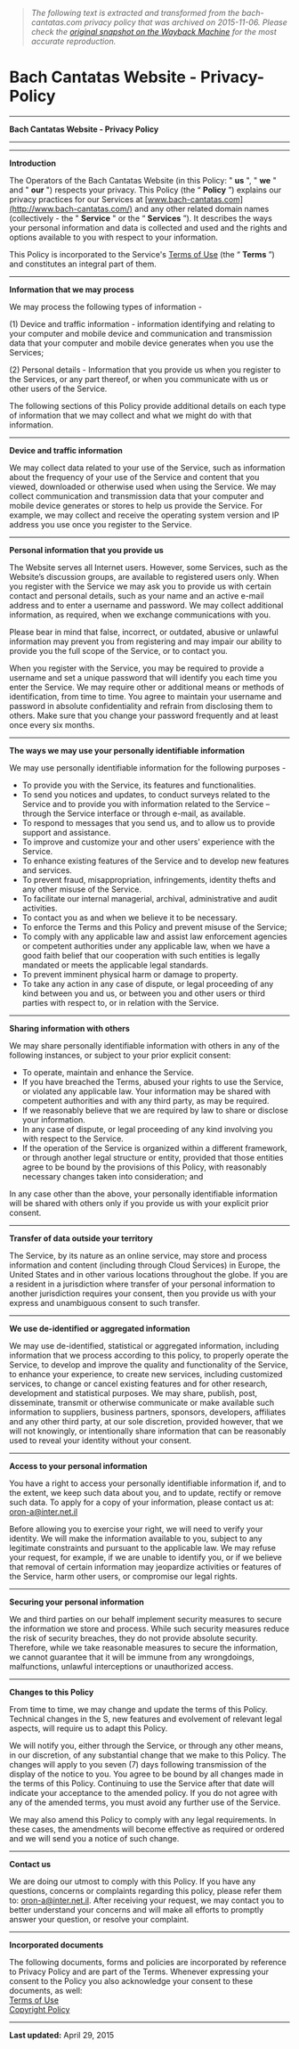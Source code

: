 > *The following text is extracted and transformed from the bach-cantatas.com privacy policy that was archived on 2015-11-06. Please check the [original snapshot on the Wayback Machine](https://web.archive.org/web/20151106013211id_/http%3A//www.bach-cantatas.com/Privacy-Policy.htm) for the most accurate reproduction.*

# Bach Cantatas Website - Privacy-Policy

****

**Bach Cantatas Website - Privacy Policy**  
  
---  
****

**Introduction**  
  
The Operators of the Bach Cantatas Website (in this Policy: " **us** ", " **we** " and " **our** ") respects your privacy. This Policy (the “ **Policy** ”) explains our privacy practices for our Services at [www.bach-cantatas.com](http://www.bach-cantatas.com/) and any other related domain names (collectively - the " **Service** " or the “ **Services** ”). It describes the ways your personal information and data is collected and used and the rights and options available to you with respect to your information. 

This Policy is incorporated to the Service's [Terms of Use](https://web.archive.org/web/20151106013211id_/http%3A//www.bach-cantatas.com/Terms-of-Use.htm) (the “ **Terms** ”) and constitutes an integral part of them.  
  
****

**Information that we may process**  
  
We may process the following types of information -  
  
(1) Device and traffic information - information identifying and relating to your computer and mobile device and communication and transmission data that your computer and mobile device generates when you use the Services; 

(2) Personal details - Information that you provide us when you register to the Services, or any part thereof, or when you communicate with us or other users of the Service.  
  
The following sections of this Policy provide additional details on each type of information that we may collect and what we might do with that information.  
  
****

**Device and traffic information**  
  
We may collect data related to your use of the Service, such as information about the frequency of your use of the Service and content that you viewed, downloaded or otherwise used when using the Service. We may collect communication and transmission data that your computer and mobile device generates or stores to help us provide the Service. For example, we may collect and receive the operating system version and IP address you use once you register to the Service.  
  
****

**Personal information that you provide us**  
  
The Website serves all Internet users. However, some Services, such as the Website’s discussion groups, are available to registered users only. When you register with the Service we may ask you to provide us with certain contact and personal details, such as your name and an active e-mail address and to enter a username and password. We may collect additional information, as required, when we exchange communications with you.

Please bear in mind that false, incorrect, or outdated, abusive or unlawful information may prevent you from registering and may impair our ability to provide you the full scope of the Service, or to contact you. 

When you register with the Service, you may be required to provide a username and set a unique password that will identify you each time you enter the Service. We may require other or additional means or methods of identification, from time to time. You agree to maintain your username and password in absolute confidentiality and refrain from disclosing them to others. Make sure that you change your password frequently and at least once every six months.  
  
****

**The ways we may use your personally identifiable information**  
  
We may use personally identifiable information for the following purposes -  
  
  * To provide you with the Service, its features and functionalities.
  * To send you notices and updates, to conduct surveys related to the Service and to provide you with information related to the Service – through the Service interface or through e-mail, as available.
  * To respond to messages that you send us, and to allow us to provide support and assistance.
  * To improve and customize your and other users' experience with the Service.
  * To enhance existing features of the Service and to develop new features and services. 
  * To prevent fraud, misappropriation, infringements, identity thefts and any other misuse of the Service.
  * To facilitate our internal managerial, archival, administrative and audit activities. 
  * To contact you as and when we believe it to be necessary.
  * To enforce the Terms and this Policy and prevent misuse of the Service; 
  * To comply with any applicable law and assist law enforcement agencies or competent authorities under any applicable law, when we have a good faith belief that our cooperation with such entities is legally mandated or meets the applicable legal standards.
  * To prevent imminent physical harm or damage to property.
  * To take any action in any case of dispute, or legal proceeding of any kind between you and us, or between you and other users or third parties with respect to, or in relation with the Service.

  
****

**Sharing information with others**  
  
We may share personally identifiable information with others in any of the following instances, or subject to your prior explicit consent:  
  
  * To operate, maintain and enhance the Service.
  * If you have breached the Terms, abused your rights to use the Service, or violated any applicable law. Your information may be shared with competent authorities and with any third party, as may be required.
  * If we reasonably believe that we are required by law to share or disclose your information.
  * In any case of dispute, or legal proceeding of any kind involving you with respect to the Service. 
  * If the operation of the Service is organized within a different framework, or through another legal structure or entity, provided that those entities agree to be bound by the provisions of this Policy, with reasonably necessary changes taken into consideration; and

  
  
In any case other than the above, your personally identifiable information will be shared with others only if you provide us with your explicit prior consent.  
  
****

**Transfer of data outside your territory**  
  
The Service, by its nature as an online service, may store and process information and content (including through Cloud Services) in Europe, the United States and in other various locations throughout the globe. If you are a resident in a jurisdiction where transfer of your personal information to another jurisdiction requires your consent, then you provide us with your express and unambiguous consent to such transfer.  
  
****

**We use de-identified or aggregated information**  
  
We may use de-identified, statistical or aggregated information, including information that we process according to this policy, to properly operate the Service, to develop and improve the quality and functionality of the Service, to enhance your experience, to create new services, including customized services, to change or cancel existing features and for other research, development and statistical purposes. We may share, publish, post, disseminate, transmit or otherwise communicate or make available such information to suppliers, business partners, sponsors, developers, affiliates and any other third party, at our sole discretion, provided however, that we will not knowingly, or intentionally share information that can be reasonably used to reveal your identity without your consent.  
  
****

**Access to your personal information**  
  
You have a right to access your personally identifiable information if, and to the extent, we keep such data about you, and to update, rectify or remove such data. To apply for a copy of your information, please contact us at: [oron-a@inter.net.il](mailto:oron-a@inter.net.il)

Before allowing you to exercise your right, we will need to verify your identity. We will make the information available to you, subject to any legitimate constraints and pursuant to the applicable law. We may refuse your request, for example, if we are unable to identify you, or if we believe that removal of certain information may jeopardize activities or features of the Service, harm other users, or compromise our legal rights.   
  
****

**Securing your personal information**  
  
We and third parties on our behalf implement security measures to secure the information we store and process. While such security measures reduce the risk of security breaches, they do not provide absolute security. Therefore, while we take reasonable measures to secure the information, we cannot guarantee that it will be immune from any wrongdoings, malfunctions, unlawful interceptions or unauthorized access.   
  
****

**Changes to this Policy**  
  
From time to time, we may change and update the terms of this Policy. Technical changes in the S, new features and evolvement of relevant legal aspects, will require us to adapt this Policy. 

We will notify you, either through the Service, or through any other means, in our discretion, of any substantial change that we make to this Policy. The changes will apply to you seven (7) days following transmission of the display of the notice to you. You agree to be bound by all changes made in the terms of this Policy. Continuing to use the Service after that date will indicate your acceptance to the amended policy. If you do not agree with any of the amended terms, you must avoid any further use of the Service. 

We may also amend this Policy to comply with any legal requirements. In these cases, the amendments will become effective as required or ordered and we will send you a notice of such change.   
  
****

**Contact us**  
  
We are doing our utmost to comply with this Policy. If you have any questions, concerns or complaints regarding this policy, please refer them to: [oron-a@inter.net.il](mailto:oron-a@inter.net.il). After receiving your request, we may contact you to better understand your concerns and will make all efforts to promptly answer your question, or resolve your complaint.  
  
****

**Incorporated documents**  
  
The following documents, forms and policies are incorporated by reference to Privacy Policy and are part of the Terms. Whenever expressing your consent to the Policy you also acknowledge your consent to these documents, as well:  
[Terms of Use](https://web.archive.org/web/20151106013211id_/http%3A//www.bach-cantatas.com/Terms-of-Use.htm)  
[Copyright Policy](https://web.archive.org/web/20151106013211id_/http%3A//www.bach-cantatas.com/Copyright-Policy.htm)  
  
****

**Last updated:** April 29, 2015
